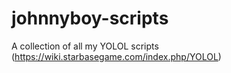 # johnnyboy-scripts
A collection of all my YOLOL scripts (https://wiki.starbasegame.com/index.php/YOLOL)

